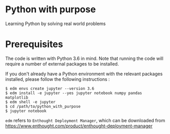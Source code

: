 # Python with purpose
Learning Python by solving real world problems

# Prerequisites

The code is written with Python 3.6 in mind. Note that running the code
will require a number of external packages to be installed.

If you don't already have a Python environment with the relevant packages
installed, please follow the following instructions :

```
$ edm envs create jupyter --version 3.6
$ edm install -e jupyter --yes jupyter notebook numpy pandas matplotlib
$ edm shell -e jupyter
$ cd /path/to/python_with_purpose
$ jupyter notebook
```

`edm` refers to `Enthought Deployment Manager`, which can be downloaded from
https://www.enthought.com/product/enthought-deployment-manager
